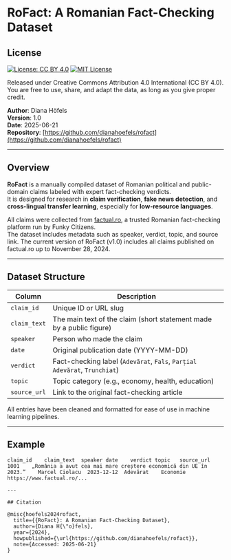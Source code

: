 
# RoFact: A Romanian Fact-Checking Dataset

## License

[![License: CC BY 4.0](https://licensebuttons.net/l/by/4.0/88x31.png)](https://creativecommons.org/licenses/by/4.0/)
[![MIT License](https://img.shields.io/badge/License-MIT-yellow.svg)](LICENSE)

Released under Creative Commons Attribution 4.0 International (CC BY 4.0).
You are free to use, share, and adapt the data, as long as you give proper credit.

**Author**: Diana Höfels  
**Version**: 1.0  
**Date**: 2025-06-21  
**Repository**: [https://github.com/dianahoefels/rofact](https://github.com/dianahoefels/rofact)

---

## Overview

**RoFact** is a manually compiled dataset of Romanian political and public-domain claims labeled with expert fact-checking verdicts.  
It is designed for research in **claim verification**, **fake news detection**, and **cross-lingual transfer learning**, especially for **low-resource languages**.

All claims were collected from [factual.ro](https://www.factual.ro), a trusted Romanian fact-checking platform run by Funky Citizens.  
The dataset includes metadata such as speaker, verdict, topic, and source link.
The current version of RoFact (v1.0) includes all claims published on factual.ro up to November 28, 2024.

---

## Dataset Structure

| Column         | Description                                                                 |
|----------------|-----------------------------------------------------------------------------|
| `claim_id`     | Unique ID or URL slug                                                       |
| `claim_text`   | The main text of the claim (short statement made by a public figure)        |
| `speaker`      | Person who made the claim                                                   |
| `date`         | Original publication date (YYYY-MM-DD)                                      |
| `verdict`      | Fact-checking label (`Adevărat`, `Fals`, `Parțial Adevărat`, `Trunchiat`)   |
| `topic`        | Topic category (e.g., economy, health, education)                           |
| `source_url`   | Link to the original fact-checking article                                  |

All entries have been cleaned and formatted for ease of use in machine learning pipelines.

---

## Example

```tsv
claim_id	claim_text	speaker	date	verdict	topic	source_url
1001	„România a avut cea mai mare creștere economică din UE în 2023.”	Marcel Ciolacu	2023-12-12	Adevărat	Economie	https://www.factual.ro/...

---

## Citation

@misc{hoefels2024rofact,
  title={{RoFact}: A Romanian Fact-Checking Dataset},
  author={Diana H{\"o}fels},
  year={2024},
  howpublished={\url{https://github.com/dianahoefels/rofact}},
  note={Accessed: 2025-06-21}
}
